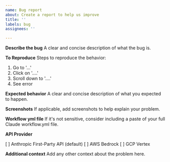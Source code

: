 ```yaml
---
name: Bug report
about: Create a report to help us improve
title: ''
labels: bug
assignees: ''

---
```


**Describe the bug**
A clear and concise description of what the bug is.

**To Reproduce**
Steps to reproduce the behavior:
1. Go to '...'
2. Click on '....'
3. Scroll down to '....'
4. See error

**Expected behavior**
A clear and concise description of what you expected to happen.

**Screenshots**
If applicable, add screenshots to help explain your problem.

**Workflow yml file**
If it's not sensitive, consider including a paste of your full Claude workflow.yml file.

**API Provider**

[ ] Anthropic First-Party API (default)
[ ] AWS Bedrock
[ ] GCP Vertex

**Additional context**
Add any other context about the problem here.
